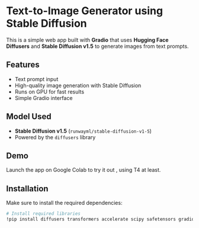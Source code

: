 # Text-to-Image Generator using Stable Diffusion

This is a simple web app built with **Gradio** that uses **Hugging Face Diffusers** and **Stable Diffusion v1.5** to generate images from text prompts.

##  Features

- Text prompt input
- High-quality image generation with Stable Diffusion
- Runs on GPU for fast results
- Simple Gradio interface

##  Model Used

- **Stable Diffusion v1.5** (`runwayml/stable-diffusion-v1-5`)
- Powered by the  `diffusers` library

##  Demo

Launch the app on Google Colab to try it out , using T4 at least.

##  Installation

Make sure to install the required dependencies:

```bash
# Install required libraries
!pip install diffusers transformers accelerate scipy safetensors gradio --quiet

